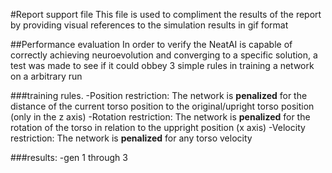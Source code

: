 #Report support file
This file is used to compliment the results of the report by providing visual references to the simulation results in gif format

##Performance evaluation
In order to verify the NeatAI is capable of correctly achieving neuroevolution and converging to a specific solution, a test was made to see if it could obbey 3 simple rules in training a network on a arbitrary run

###training rules.
  -Position restriction: The network is **penalized** for the distance of the current torso position to the original/upright torso position (only in the z axis)
  -Rotation restriction: The network is **penalized** for the rotation of the torso in relation to the uppright position (x axis)
  -Velocity restriction: The network is **penalized** for any torso velocity

###results:
-gen 1 through 3

